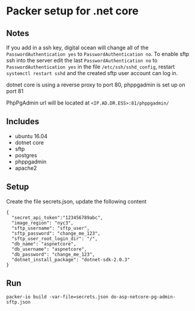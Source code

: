 # Packer setup for .net core

## Notes

If you add in a ssh key, digital ocean will change all of the
`PasswordAuthentication yes` to `PasswordAuthentication no`. To enable sftp
ssh into the server edit the last `PasswordAuthentication no` to
`PasswordAuthentication yes` in the file `/etc/ssh/sshd_config`, restart
`systemctl restart sshd` and the created sftp user account can log in.

dotnet core is using a reverse proxy to port 80, phppgadmin is set up on port 81

PhpPgAdmin url will be located at `<IP.AD.DR.ESS>:81/phppgadmin/`

## Includes
- ubuntu 16.04
- dotnet core
- sftp
- postgres
- phppgadmin
- apache2


## Setup
Create the file secrets.json, update the following content
```
{
  "secret_api_token":"123456789abc",
  "image_region": "nyc3",
  "sftp_username": "sftp_user",
  "sftp_password": "change_me_123",
  "sftp_user_root_login_dir": "/",
  "db_name": "aspnetcore",
  "db_username": "aspnetcore",
  "db_password": "change_me_123",
  "dotnet_install_package": "dotnet-sdk-2.0.3"
}
```

## Run

```
packer-io build -var-file=secrets.json do-asp-netcore-pg-admin-sftp.json
```
